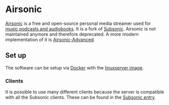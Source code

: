 # Airsonic

[Airsonic](https://github.com/airsonic/airsonic) is a free and open-source
personal media streamer used for [music,podcasts and audiobooks](./audio.md).
It is a fork of [Subsonic](./subsonic.md).
Airsonic is not maintained anymore and therefore deprecated.
A more modern implementation of it is
[Airsonic-Advanced](./airsonic-advanced.md).

## Set up

The software can be setup via [Docker](/wiki/docker.md) with the
[linuxserver image](./docker-images/linuxserver_-_airsonic.md).

### Clients

It is possible to use many different clients because the server is compatible
with all the Subsonic clients.
These can be found in the [Subsonic entry](./subsonic.md#clients).
